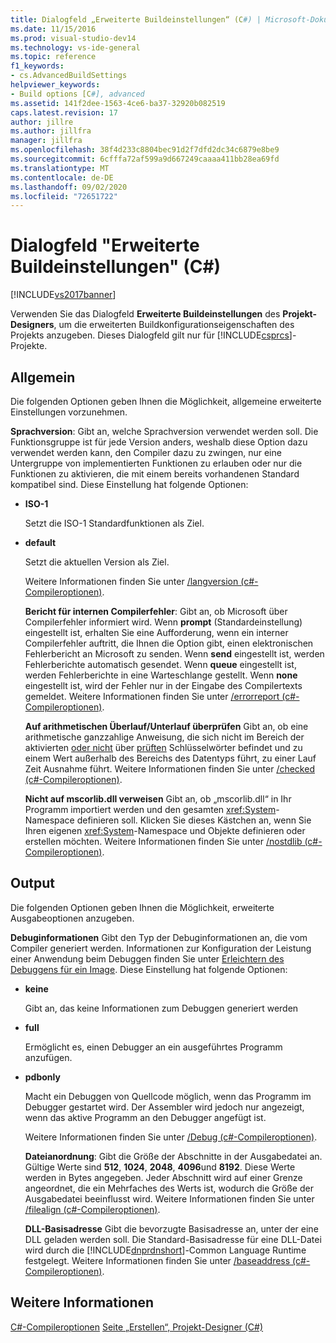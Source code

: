 ```yaml
---
title: Dialogfeld „Erweiterte Buildeinstellungen“ (C#) | Microsoft-Dokumentation
ms.date: 11/15/2016
ms.prod: visual-studio-dev14
ms.technology: vs-ide-general
ms.topic: reference
f1_keywords:
- cs.AdvancedBuildSettings
helpviewer_keywords:
- Build options [C#], advanced
ms.assetid: 141f2dee-1563-4ce6-ba37-32920b082519
caps.latest.revision: 17
author: jillre
ms.author: jillfra
manager: jillfra
ms.openlocfilehash: 38f4d233c8804bec91d2f7dfd2dc34c6879e8be9
ms.sourcegitcommit: 6cfffa72af599a9d667249caaaa411bb28ea69fd
ms.translationtype: MT
ms.contentlocale: de-DE
ms.lasthandoff: 09/02/2020
ms.locfileid: "72651722"
---
```

# <a name="advanced-build-settings-dialog-box-c"></a>Dialogfeld "Erweiterte Buildeinstellungen" (C#)
[!INCLUDE[vs2017banner](../../includes/vs2017banner.md)]

Verwenden Sie das Dialogfeld **Erweiterte Buildeinstellungen** des **Projekt-Designers**, um die erweiterten Buildkonfigurationseigenschaften des Projekts anzugeben. Dieses Dialogfeld gilt nur für [!INCLUDE[csprcs](../../includes/csprcs-md.md)]-Projekte.

## <a name="general"></a>Allgemein
 Die folgenden Optionen geben Ihnen die Möglichkeit, allgemeine erweiterte Einstellungen vorzunehmen.

 **Sprachversion**: Gibt an, welche Sprachversion verwendet werden soll. Die Funktionsgruppe ist für jede Version anders, weshalb diese Option dazu verwendet werden kann, den Compiler dazu zu zwingen, nur eine Untergruppe von implementierten Funktionen zu erlauben oder nur die Funktionen zu aktivieren, die mit einem bereits vorhandenen Standard kompatibel sind. Diese Einstellung hat folgende Optionen:

- **ISO-1**

   Setzt die ISO-1 Standardfunktionen als Ziel.

- **default**

   Setzt die aktuellen Version als Ziel.

  Weitere Informationen finden Sie unter [/langversion (c#-Compileroptionen)](https://msdn.microsoft.com/library/3fb00b05-a0ff-4782-b313-13a4c0f62d94).

  **Bericht für internen Compilerfehler**: Gibt an, ob Microsoft über Compilerfehler informiert wird. Wenn **prompt** (Standardeinstellung) eingestellt ist, erhalten Sie eine Aufforderung, wenn ein interner Compilerfehler auftritt, die Ihnen die Option gibt, einen elektronischen Fehlerbericht an Microsoft zu senden. Wenn **send** eingestellt ist, werden Fehlerberichte automatisch gesendet. Wenn **queue** eingestellt ist, werden Fehlerberichte in eine Warteschlange gestellt. Wenn **none** eingestellt ist, wird der Fehler nur in der Eingabe des Compilertexts gemeldet. Weitere Informationen finden Sie unter [/errorreport (c#-Compileroptionen)](https://msdn.microsoft.com/library/bd0e7493-b79d-4369-9c3f-ba26ebdfbedf).

  **Auf arithmetischen Überlauf/Unterlauf überprüfen** Gibt an, ob eine arithmetische ganzzahlige Anweisung, die sich nicht im Bereich der aktivierten [oder nicht](https://msdn.microsoft.com/library/0c021f7c-923f-4b3d-a58f-55336f5ac27e) über [prüften](https://msdn.microsoft.com/library/718a1194-988d-48a3-b089-d6ee8bd1608d) Schlüsselwörter befindet und zu einem Wert außerhalb des Bereichs des Datentyps führt, zu einer Lauf Zeit Ausnahme führt. Weitere Informationen finden Sie unter [/checked (c#-Compileroptionen)](https://msdn.microsoft.com/library/fb7475d3-e6a6-4e6d-b86c-69e7a74c854b).

  **Nicht auf mscorlib.dll verweisen** Gibt an, ob „mscorlib.dll“ in Ihr Programm importiert werden und den gesamten <xref:System>-Namespace definieren soll. Klicken Sie dieses Kästchen an, wenn Sie Ihren eigenen <xref:System>-Namespace und Objekte definieren oder erstellen möchten. Weitere Informationen finden Sie unter [/nostdlib (c#-Compileroptionen)](https://msdn.microsoft.com/library/ec197989-fa49-4725-a455-e06b551eb65f).

## <a name="output"></a>Output
 Die folgenden Optionen geben Ihnen die Möglichkeit, erweiterte Ausgabeoptionen anzugeben.

 **Debuginformationen** Gibt den Typ der Debuginformationen an, die vom Compiler generiert werden. Informationen zur Konfiguration der Leistung einer Anwendung beim Debuggen finden Sie unter [Erleichtern des Debuggens für ein Image](https://msdn.microsoft.com/library/7d90ea7a-150f-4f97-98a7-f9c26541b9a3). Diese Einstellung hat folgende Optionen:

- **keine**

   Gibt an, das keine Informationen zum Debuggen generiert werden

- **full**

   Ermöglicht es, einen Debugger an ein ausgeführtes Programm anzufügen.

- **pdbonly**

   Macht ein Debuggen von Quellcode möglich, wenn das Programm im Debugger gestartet wird. Der Assembler wird jedoch nur angezeigt, wenn das aktive Programm an den Debugger angefügt ist.

  Weitere Informationen finden Sie unter [/Debug (c#-Compileroptionen)](https://msdn.microsoft.com/library/e2b48c07-01bc-45cc-a52c-92e9085eb969).

  **Dateianordnung**: Gibt die Größe der Abschnitte in der Ausgabedatei an. Gültige Werte sind **512**, **1024**, **2048**, **4096**und **8192**. Diese Werte werden in Bytes angegeben. Jeder Abschnitt wird auf einer Grenze angeordnet, die ein Mehrfaches des Werts ist, wodurch die Größe der Ausgabedatei beeinflusst wird. Weitere Informationen finden Sie unter [/filealign (c#-Compileroptionen)](https://msdn.microsoft.com/library/15cf1c98-3798-4ced-9f08-60619308a073).

  **DLL-Basisadresse** Gibt die bevorzugte Basisadresse an, unter der eine DLL geladen werden soll. Die Standard-Basisadresse für eine DLL-Datei wird durch die [!INCLUDE[dnprdnshort](../../includes/dnprdnshort-md.md)]-Common Language Runtime festgelegt. Weitere Informationen finden Sie unter [/baseaddress (c#-Compileroptionen)](https://msdn.microsoft.com/library/ce13c965-dfe4-4433-94f5-63b476e3a608).

## <a name="see-also"></a>Weitere Informationen
 [C#-Compileroptionen](https://msdn.microsoft.com/library/d3403556-1816-4546-a782-e8223a772e44) [Seite „Erstellen“, Projekt-Designer (C#)](../../ide/reference/build-page-project-designer-csharp.md)
